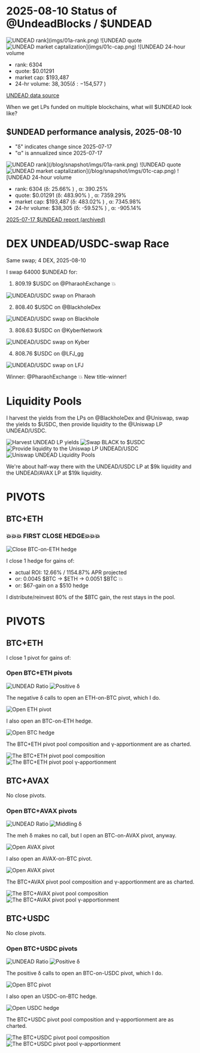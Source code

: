 # 2025-08-10 Status of @UndeadBlocks / $UNDEAD 

![$UNDEAD rank](imgs/01a-rank.png) 
![$UNDEAD quote](imgs/01b-quote.png) 
![$UNDEAD market captalization](imgs/01c-cap.png) 
![$UNDEAD 24-hour volume](imgs/01d-vol.png) 

* rank: 6304 
* quote: $0.01291 
* market cap: $193,487 
* 24-hr volume: $38,305 (δ: -$154,577 ) 


[UNDEAD data source](https://www.coingecko.com/en/coins/undead-blocks) 



When we get LPs funded on multiple blockchains, what will $UNDEAD look like? 

## $UNDEAD performance analysis, 2025-08-10 

* "δ" indicates change since 2025-07-17 
* "α" is annualized since 2025-07-17 

![$UNDEAD rank](/blog/snapshot/imgs/01a-rank.png) 
![$UNDEAD quote](/blog/snapshot/imgs/01b-quote.png) 
![$UNDEAD market captalization](/blog/snapshot/imgs/01c-cap.png) 
![$UNDEAD 24-hour volume](/blog/snapshot/imgs/01d-vol.png) 

* rank: 6304 (δ: 25.66% ) , α: 390.25% 
* quote: $0.01291 (δ: 483.90% ) , α: 7359.29% 
* market cap: $193,487 (δ: 483.02% ) , α: 7345.98% 
* 24-hr volume: $38,305 (δ: -59.52% ) , α: -905.14% 

[2025-07-17 $UNDEAD report (archived)](https://github.com/pivoteur/biz/tree/main/blog/snapshot) 

# DEX UNDEAD/USDC-swap Race 

Same swap; 4 DEX, 2025-08-10 

I swap 64000 $UNDEAD for: 

1. 809.19 $USDC on @PharaohExchange 💥 

![UNDEAD/USDC swap on Pharaoh](imgs/02a-pharaoh.png) 

2. 808.40 $USDC on @BlackholeDex 

![UNDEAD/USDC swap on Blackhole](imgs/02b-blackhole.png) 

3. 808.63 $USDC on @KyberNetwork 

![UNDEAD/USDC swap on Kyber](imgs/02c-kyber.png) 

4. 808.76 $USDC on @LFJ_gg 

![UNDEAD/USDC swap on LFJ](imgs/02d-lfj.png) 

Winner: @PharaohExchange 💥 New title-winner! 

# Liquidity Pools

I harvest the yields from the LPs on @BlackholeDex and @Uniswap, swap the yields to $USDC, then provide liquidity to the @Uniswap LP UNDEAD/USDC.

![Harvest UNDEAD LP yields](imgs/03a-claim.png)
![Swap BLACK to $USDC](imgs/03b-swap.png)
![Provide liquidity to the Uniswap LP UNDEAD/USDC](imgs/03c-provide.png)
![Uniswap UNDEAD Liquidity Pools](imgs/03d-lps.png)

We're about half-way there with the UNDEAD/USDC LP at $9k liquidity and the UNDEAD/AVAX LP at $19k liquidity. 

# PIVOTS

## BTC+ETH 

### 💥💥💥 FIRST CLOSE HEDGE💥💥💥

![Close BTC-on-ETH hedge](imgs/04-close-btc-on-eth-hedge.png)

I close 1 hedge for gains of:

* actual ROI: 12.66% / 1154.87% APR projected
* or: 0.0045 $BTC -> $ETH -> 0.0051 $BTC 💥
* or: $67-gain on a $510 hedge

I distribute/reinvest 80% of the $BTC gain, the rest stays in the pool.


# PIVOTS 

## BTC+ETH 



I close 1 pivot for gains of: 

### Open BTC+ETH pivots 

![UNDEAD Ratio](imgs/05a-ratio.png) 
![Positive δ](imgs/05b-delta.png) 

The negative δ calls to open an ETH-on-BTC pivot, which I do. 

![Open ETH pivot](imgs/05c-open-eth-pivot.png) 

I also open an BTC-on-ETH hedge. 

![Open BTC hedge](imgs/05d-open-btc-hedge.png) 



The BTC+ETH pivot pool composition and γ-apportionment are as charted. 

![The BTC+ETH pivot pool composition](imgs/06a-comp.png) 
![The BTC+ETH pivot pool γ-apportionment](imgs/06b-apport.png) 
## BTC+AVAX 



No close pivots. 

### Open BTC+AVAX pivots 

![UNDEAD Ratio](imgs/07a-ratio.png) 
![Middling δ](imgs/07b-delta.png) 

The meh δ makes no call, but I open an BTC-on-AVAX pivot, anyway. 

![Open AVAX pivot](imgs/07c-open-avax-pivot.png) 

I also open an AVAX-on-BTC pivot. 

![Open AVAX pivot](imgs/07d-open-avax-pivot.png) 



The BTC+AVAX pivot pool composition and γ-apportionment are as charted. 

![The BTC+AVAX pivot pool composition](imgs/08a-comp.png) 
![The BTC+AVAX pivot pool γ-apportionment](imgs/08b-apport.png) 
## BTC+USDC 



No close pivots. 

### Open BTC+USDC pivots 

![UNDEAD Ratio](imgs/09a-ratio.png) 
![Positive δ](imgs/09b-delta.png) 

The positive δ calls to open an BTC-on-USDC pivot, which I do. 

![Open BTC pivot](imgs/09c-open-btc-pivot.png) 

I also open an USDC-on-BTC hedge. 

![Open USDC hedge](imgs/09d-open-usdc-hedge.png) 



The BTC+USDC pivot pool composition and γ-apportionment are as charted. 

![The BTC+USDC pivot pool composition](imgs/10a-comp.png) 
![The BTC+USDC pivot pool γ-apportionment](imgs/10b-apport.png) 
